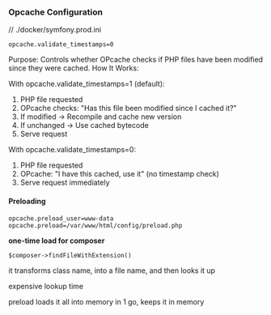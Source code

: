 ### Opcache Configuration

// ./docker/symfony.prod.ini

```
opcache.validate_timestamps=0
```

Purpose: Controls whether OPcache checks if PHP files have been modified since they were cached.
How It Works:

With opcache.validate_timestamps=1 (default):

1. PHP file requested
2. OPcache checks: "Has this file been modified since I cached it?"
3. If modified → Recompile and cache new version
4. If unchanged → Use cached bytecode
5. Serve request

With opcache.validate_timestamps=0:

1. PHP file requested
2. OPcache: "I have this cached, use it" (no timestamp check)
3. Serve request immediately


#### Preloading

```
opcache.preload_user=www-data
opcache.preload=/var/www/html/config/preload.php
```

**one-time load for composer**

`$composer->findFileWithExtension()`

it transforms class name, into a file name, and then looks it up

expensive lookup time

preload loads it all into memory in 1 go, keeps it in memory